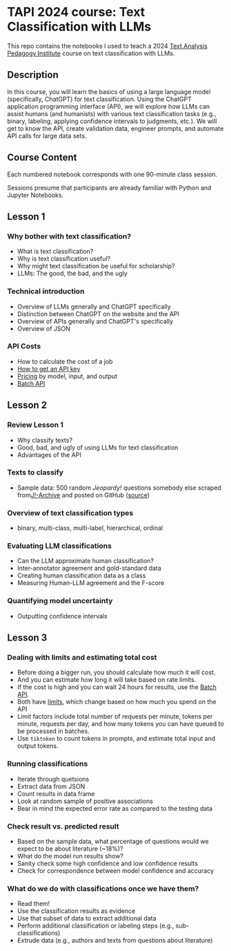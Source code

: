 # TAPI 2024 course: Text Classification with LLMs

This repo contains the notebooks I used to teach a 2024 [Text Analysis Pedagogy Institute](https://www.ithaka.org/constellate/text-analysis-pedagogy-institute/) course on text classification with LLMs.

## Description

In this course, you will learn the basics of using a large language model (specifically, ChatGPT) for text classification. Using the ChatGPT application programming interface (API), we will explore how LLMs can assist humans (and humanists) with various text classification tasks (e.g., binary, labeling, applying confidence intervals to judgments, etc.). We will get to know the API, create validation data, engineer prompts, and automate API calls for large data sets.

## Course Content

Each numbered notebook corresponds with one 90-minute class session.

Sessions presume that participants are already familiar with Python and Jupyter Notebooks.

## Lesson 1

### Why bother with text classification?

- What is text classification?
- Why is text classification useful?
- Why might text classification be useful for scholarship?
- LLMs: The good, the bad, and the ugly

### Technical introduction

- Overview of LLMs generally and ChatGPT specifically
- Distinction between ChatGPT on the website and the API
- Overview of APIs generally and ChatGPT's specifically
- Overview of JSON

### API Costs

- How to calculate the cost of a job
- [How to get an API key](https://help.openai.com/en/articles/7039783-how-can-i-access-the-chatgpt-api)
- [Pricing](https://openai.com/api/pricing/) by model, input, and output
- [Batch API](https://platform.openai.com/docs/guides/batch/batch-api)

## Lesson 2

### Review Lesson 1

- Why classify texts?
- Good, bad, and ugly of using LLMs for text classification
- Advantages of the API

### Texts to classify

- Sample data: 500 random *Jeopardy!* questions somebody else scraped from[J!-Archive](https://j-archive.com) and posted on GitHub ([source](https://github.com/amwagner19/jarchive-clues))

### Overview of text classification types

- binary, multi-class, multi-label, hierarchical, ordinal

### Evaluating LLM classifications

- Can the LLM approximate human classification?
- Inter-annotator agreement and gold-standard data
- Creating human classification data as a class
- Measuring Human-LLM agreement and the F-score

### Quantifying model uncertainty

- Outputting confidence intervals

## Lesson 3

### Dealing with limits and estimating total cost

- Before doing a bigger run, you should calculate how much it will cost.
- And you can estimate how long it will take based on rate limits.
- If the cost is high and you can wait 24 hours for results, use the [Batch API](https://platform.openai.com/docs/guides/batch/batch-api).
- Both have [limits](https://platform.openai.com/docs/guides/rate-limits/usage-tiers), which change based on how much you spend on the API
- Limit factors include total number of requests per minute, tokens per minute, requests per day, and how many tokens you can have queued to be processed in batches.
- Use `tiktoken` to count tokens in prompts, and estimate total input and output tokens.

### Running classifications

- Iterate through quetsions
- Extract data from JSON
- Count results in data frame
- Look at random sample of positive associations
- Bear in mind the expected error rate as compared to the testing data

### Check result vs. predicted result

- Based on the sample data, what percentage of questions would we expect to be about literature (~18%)?
- What do the model run results show?
- Sanity check some high confidence and low confidence results
- Check for correspondence between model confidence and accuracy

### What do we do with classifications once we have them?

- Read them!
- Use the classification results as evidence
- Use that subset of data to extract additional data
- Perform additional classification or labeling steps (e.g., sub-classifications)
- Extrude data (e.g., authors and texts from questions about literature)
